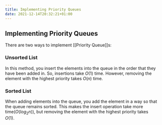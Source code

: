 ```yaml
---
title: Implementing Priority Queues
date: 2021-12-14T20:32:21+01:00
---
```

## Implementing Priority Queues
There are two ways to implement [[Priority Queue]]s:

### Unsorted List
In this method, you insert the elements into the queue in the order that they have been added in. So, insertions take $O(1)$ time. However, removing the element with the highest priority takes $O(n)$ time.

### Sorted List
When adding elements into the queue, you add the element in a way so that the queue remains sorted. This makes the insert operation take more time($O(log_2n)$), but removing the element with the highest priority takes $O(1)$.